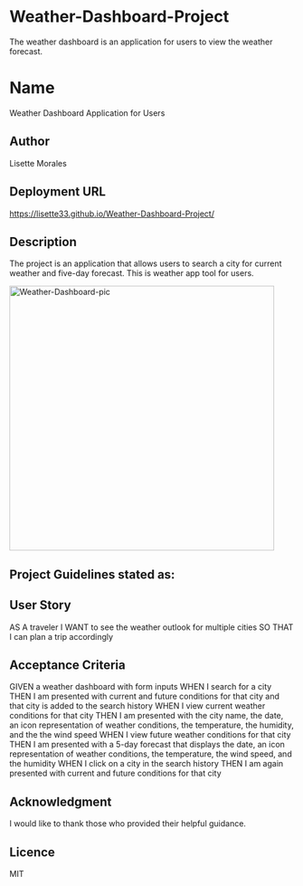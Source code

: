 # Weather-Dashboard-Project
The weather dashboard is an application for users to view the weather forecast.

# Name
Weather Dashboard Application for Users

## Author 
Lisette Morales

## Deployment URL
https://lisette33.github.io/Weather-Dashboard-Project/

## Description
The project is an application that allows users to search a city for current weather and five-day forecast. This is weather app tool for users.

<img width="468" alt="Weather-Dashboard-pic" src="https://user-images.githubusercontent.com/113862182/200449546-494764a6-dd38-4083-92d7-463a0cbd5aea.png">

## Project Guidelines stated as:

## User Story
AS A traveler
I WANT to see the weather outlook for multiple cities
SO THAT I can plan a trip accordingly

## Acceptance Criteria
GIVEN a weather dashboard with form inputs
WHEN I search for a city
THEN I am presented with current and future conditions for that city and that city is added to the search history
WHEN I view current weather conditions for that city
THEN I am presented with the city name, the date, an icon representation of weather conditions, the temperature, the humidity, and the the wind speed
WHEN I view future weather conditions for that city
THEN I am presented with a 5-day forecast that displays the date, an icon representation of weather conditions, the temperature, the wind speed, and the humidity
WHEN I click on a city in the search history
THEN I am again presented with current and future conditions for that city

## Acknowledgment
I would like to thank those who provided their helpful guidance.

## Licence
MIT



